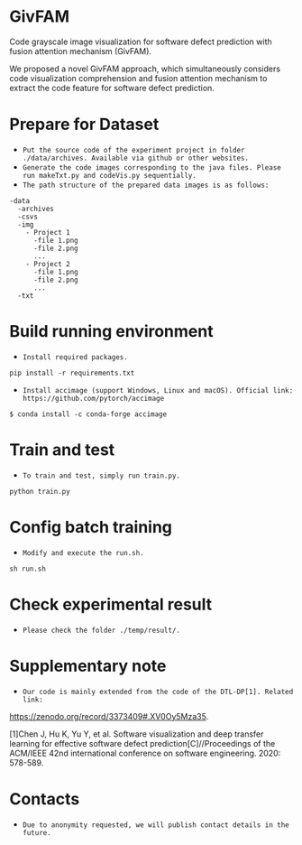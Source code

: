 # GivFAM
Code grayscale image visualization for software defect prediction with fusion attention mechanism (GivFAM).

We proposed a novel GivFAM approach, which simultaneously considers code visualization comprehension and fusion attention mechanism to extract the code feature for software defect prediction.


Prepare for Dataset
=================
- `Put the source code of the experiment project in folder ./data/archives. Available via github or other websites.`
- `Generate the code images corresponding to the java files. Please run makeTxt.py and codeVis.py sequentially.`
- `The path structure of the prepared data images is as follows:`

```
-data
  -archives
  -csvs
  -img
    - Project 1
      -file 1.png
      -file 2.png
      ...
    - Project 2
      -file 1.png
      -file 2.png
      ...
  -txt
```


Build running environment
=================
- `Install required packages.`

```
pip install -r requirements.txt
```

- `Install accimage (support Windows, Linux and macOS). Official link: https://github.com/pytorch/accimage`

```
$ conda install -c conda-forge accimage
```

Train and test
=================
- `To train and test, simply run train.py.`
```
python train.py
```

Config batch training
===============

- `Modify and execute the run.sh.`

```
sh run.sh
```

Check experimental result
===============
- `Please check the folder ./temp/result/.`


Supplementary note
===============
- `Our code is mainly extended from the code of the DTL-DP[1]. Related link:`

https://zenodo.org/record/3373409#.XV0Oy5Mza35.

[1]Chen J, Hu K, Yu Y, et al. Software visualization and deep transfer learning for effective software defect prediction[C]//Proceedings of the ACM/IEEE 42nd international conference on software engineering. 2020: 578-589.


Contacts
===============
- `Due to anonymity requested, we will publish contact details in the future.`
